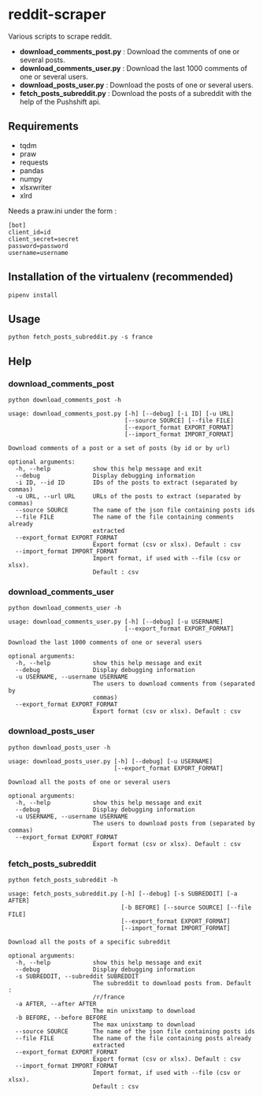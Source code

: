 # reddit-scraper

Various scripts to scrape reddit.

- **download_comments_post.py** : Download the comments of one or several posts.
- **download_comments_user.py** : Download the last 1000 comments of one or several users.
- **download_posts_user.py** : Download the posts of one or several users.
- **fetch_posts_subreddit.py** : Download the posts of a subreddit with the help of the Pushshift api.

## Requirements

- tqdm
- praw
- requests
- pandas
- numpy
- xlsxwriter
- xlrd

Needs a praw.ini under the form :

```
[bot]
client_id=id
client_secret=secret
password=password
username=username
```

## Installation of the virtualenv (recommended)

```
pipenv install
```

## Usage

```
python fetch_posts_subreddit.py -s france
```

## Help

### download_comments_post

```
python download_comments_post -h
```

```
usage: download_comments_post.py [-h] [--debug] [-i ID] [-u URL]
                                 [--source SOURCE] [--file FILE]
                                 [--export_format EXPORT_FORMAT]
                                 [--import_format IMPORT_FORMAT]

Download comments of a post or a set of posts (by id or by url)

optional arguments:
  -h, --help            show this help message and exit
  --debug               Display debugging information
  -i ID, --id ID        IDs of the posts to extract (separated by commas)
  -u URL, --url URL     URLs of the posts to extract (separated by commas)
  --source SOURCE       The name of the json file containing posts ids
  --file FILE           The name of the file containing comments already
                        extracted
  --export_format EXPORT_FORMAT
                        Export format (csv or xlsx). Default : csv
  --import_format IMPORT_FORMAT
                        Import format, if used with --file (csv or xlsx).
                        Default : csv
```

### download_comments_user

```
python download_comments_user -h
```

```
usage: download_comments_user.py [-h] [--debug] [-u USERNAME]
                                 [--export_format EXPORT_FORMAT]

Download the last 1000 comments of one or several users

optional arguments:
  -h, --help            show this help message and exit
  --debug               Display debugging information
  -u USERNAME, --username USERNAME
                        The users to download comments from (separated by
                        commas)
  --export_format EXPORT_FORMAT
                        Export format (csv or xlsx). Default : csv
```

### download_posts_user

```
python download_posts_user -h
```

```
usage: download_posts_user.py [-h] [--debug] [-u USERNAME]
                              [--export_format EXPORT_FORMAT]

Download all the posts of one or several users

optional arguments:
  -h, --help            show this help message and exit
  --debug               Display debugging information
  -u USERNAME, --username USERNAME
                        The users to download posts from (separated by commas)
  --export_format EXPORT_FORMAT
                        Export format (csv or xlsx). Default : csv
```

### fetch_posts_subreddit

```
python fetch_posts_subreddit -h
```

```
usage: fetch_posts_subreddit.py [-h] [--debug] [-s SUBREDDIT] [-a AFTER]
                                [-b BEFORE] [--source SOURCE] [--file FILE]
                                [--export_format EXPORT_FORMAT]
                                [--import_format IMPORT_FORMAT]

Download all the posts of a specific subreddit

optional arguments:
  -h, --help            show this help message and exit
  --debug               Display debugging information
  -s SUBREDDIT, --subreddit SUBREDDIT
                        The subreddit to download posts from. Default :
                        /r/france
  -a AFTER, --after AFTER
                        The min unixstamp to download
  -b BEFORE, --before BEFORE
                        The max unixstamp to download
  --source SOURCE       The name of the json file containing posts ids
  --file FILE           The name of the file containing posts already
                        extracted
  --export_format EXPORT_FORMAT
                        Export format (csv or xlsx). Default : csv
  --import_format IMPORT_FORMAT
                        Import format, if used with --file (csv or xlsx).
                        Default : csv
```
